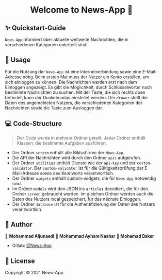 
<h1 align="center">Welcome to News-App 👋</h1>


## ✨ Quickstart-Guide

`News-App`informiert über aktuelle weltweite Nachrichten, die in verschiedenen Kategorien unterteilt sind.


## 🚀 Usage

Für die Nutzung der `News-App` ist eine Internetverbindung sowie eine E-Mail-Adresse nötig.
Beim ersten Mal muss der Nutzer ein Konto erstellen, um sich einloggen zu können.
Die Nachrichten werden erst nach dem Einloggen angezeigt.
Es gibt die Möglichkeit, durch Schlüsselwörter nach bestimmte Nachrichten zu suchen.
Mit der Taste, die sich rechts oben befindet, kann der Dunkelmodus einstellet werden.
Der `drawer` stellt die Daten des angemeldeten Nutzers, die verschiedenen Kategorien der Nachrichten sowie die Taste zum Ausloggen dar.


## 💻 Code-Structure

>Der Code wurde in mehrere Ordner geteilt.
Jeder Ordner enthält Klassen, die bestimmte Aufgaben ausführen.

- Der Ordner `screen` enthält alle Bildschirme der `News-App`.
- Die API der Nachrichten wird durch den Ordner `apis` aufgerufen.
- Der Ordner `utilities` enthält Dienste wie der `api-key` und der `custom-validator`. Der `custom-validator` ist für die Gültigkeitsprüfung der E-Mail-Adresse sowie des Kennworts verantwortlich.
- Der Ordner `widgets` enthält custom-widgets, die für `News-App` notwendig sind.
- Im Ordner `models` wird den JSON ins `articles` decodiert, die für den Ordner `screen` gebraucht werden. Im gleichen Ordner werden auch die Daten des Nutzers  local gespeichert, für das nächste Einloggen.
- Der Ordner `database` ist für die Authentifizierung der Daten des Nutzers verantwortlich.



## 👤 Author

👤 **Mohammad Aljunaedi**
👤 **Mohammad Ayham Nashar**
👤 **Mohamad Baker**


- Gitlab: [@News-App](https://gitlab.iue.fh-kiel.de/mob_sp_ws_2021/mob_sp_ws_2021.git)


## 📝 License

Copyright © 2021 News-App.<br />